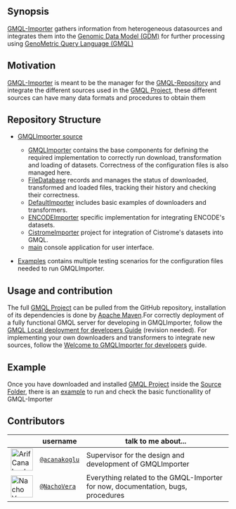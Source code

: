 ## Synopsis

[GMQL-Importer](https://github.com/DEIB-GECO/GMQL-Importer) gathers information from heterogeneous datasources and integrates them into the [Genomic Data Model (GDM)](http://www.sciencedirect.com/science/article/pii/S1046202316303012) for further processing using [GenoMetric Query Language (GMQL)](http://www.bioinformatics.deib.polimi.it/genomic_computing/)

## Motivation

[GMQL-Importer](https://github.com/DEIB-GECO/GMQL-Importer) is meant to be the manager for the [GMQL-Repository](https://github.com/DEIB-GECO/GMQL/tree/master/GMQL-Repository) and integrate the different sources used in the [GMQL Project](https://github.com/DEIB-GECO/GMQL), these different sources can have many data formats and procedures to obtain them

## Repository Structure

* [GMQLImporter source](https://github.com/DEIB-GECO/GMQL-Importer/tree/master/src/main/scala/it/polimi/genomics/importer)
   * [GMQLImporter](https://github.com/DEIB-GECO/GMQL-Importer/tree/master/src/main/scala/it/polimi/genomics/importer/GMQLImporter) contains the base components for defining the required implementation to correctly run download, transformation and loading of datasets. Correctness of the configuration files is also managed here.
   * [FileDatabase](https://github.com/DEIB-GECO/GMQL-Importer/tree/master/src/main/scala/it/polimi/genomics/importer/FileDatabase) records and manages the status of downloaded, transformed and loaded files, tracking their history and checking their correctness.
   * [DefaultImporter](https://github.com/DEIB-GECO/GMQL-Importer/tree/master/src/main/scala/it/polimi/genomics/importer/DefaultImporter) includes basic examples of downloaders and transformers.
   * [ENCODEImporter](https://github.com/DEIB-GECO/GMQL-Importer/tree/master/src/main/scala/it/polimi/genomics/importer/ENCODEImporter) specific implementation for integrating ENCODE's datasets.
   * [CistromeImporter](https://github.com/DEIB-GECO/GMQL-Importer/tree/master/src/main/scala/it/polimi/genomics/importer/CistromeImporter) project for integration of Cistrome's datasets into GMQL.
   * [main](https://github.com/DEIB-GECO/GMQL-Importer/tree/master/src/main/scala/it/polimi/genomics/importer/main) console application for user interface.

* [Examples](https://github.com/DEIB-GECO/GMQL-Importer/tree/master/Example) contains multiple testing scenarios for the configuration files needed to run GMQLImporter.

## Usage and contribution

The full [GMQL Project](https://github.com/DEIB-GECO/GMQL) can be pulled from the GitHub repository, installation of its dependencies is done by [Apache Maven](https://maven.apache.org/).For correctly deployment of a fully functional GMQL server for developing in GMQLImporter, follow the [GMQL Local deployment for developers Guide](https://docs.google.com/document/d/14ZnvL7vMJHZY5sNy3lcP-HidlCdxcLPfIwCD2nBAxvc/edit?usp=sharing) (revision needed). For implementing your own downloaders and transformers to integrate new sources, follow the [Welcome to GMQLImporter for developers](https://docs.google.com/document/d/10A0fS6j4yp252rJdFiQUUkAMjyPgvo0M08dfFVKe8bU/edit?usp=sharing) guide.

## Example

Once you have downloaded and installed [GMQL Project](https://github.com/DEIB-GECO/GMQL) inside the [Source Folder](https://github.com/DEIB-GECO/GMQL-Importer/tree/master/src/main/scala/it/polimi/genomics/importer), there is an [example](https://github.com/DEIB-GECO/GMQL-Importer/tree/master/Example) to run and check the basic functionallity of GMQL-Importer


## Contributors
|           | username                                           | talk to me about...                               |
|-----------|----------------------------------------------------|---------------------------------------------------|
|<img src="https://avatars.githubusercontent.com/acanakoglu"      height="50px" title="Arif Canakoglu"/>        | [`@acanakoglu`](https://github.com/acanakoglu)           | Supervisor for the design and development of GMQLImporter |
|<img src="https://avatars.githubusercontent.com/nachodox"      height="50px" title="Nacho Vera"/>        | [`@NachoVera`](https://github.com/nachodox)           | Everything related to the GMQL-Importer for now, documentation, bugs, procedures |
